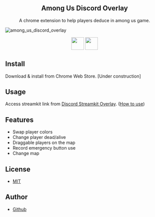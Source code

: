 <h2 align="center">Among Us Discord Overlay</h2>
<p align="center">A chrome extension to help players deduce in among us game.</p>

![among_us_discord_overlay](https://user-images.githubusercontent.com/67271461/104057200-17bdef80-5235-11eb-81da-1003bea7b7a3.gif)

<p align="center">
  <a href="https://jqueryui.com/"><img src="https://user-images.githubusercontent.com/67271461/104057526-a6cb0780-5235-11eb-8627-d18c87969cc5.png" height="40px;" /></a>
  <a href="http://bgrins.github.io/spectrum/"><img src="https://user-images.githubusercontent.com/67271461/104057533-a92d6180-5235-11eb-9c3a-d2666d551af7.png" height="40px;" /></a>
</p>

## Install

Download & install from Chrome Web Store.
[Under construction]

## Usage

Access streamkit link from [Discord Streamkit Overlay](https://streamkit.discord.com/overlay).
([How to use](https://support.discord.com/hc/en-us/articles/223415707))

## Features

- Swap player colors
- Change player dead/alive
- Draggable players on the map
- Record emergency button use
- Change map

## License
- [MIT](https://github.com/Naoya79/Among-Us-Discord-Overlay/blob/main/LICENSE)
## Author
- [Github](https://github.com/Naoya79)

